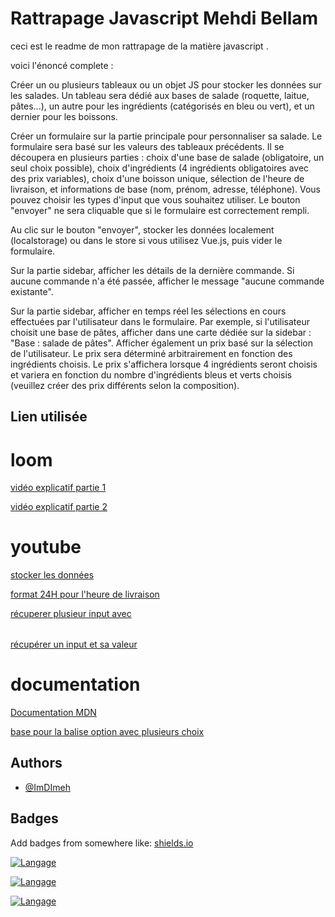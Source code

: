 
# Rattrapage Javascript Mehdi Bellam


ceci est le readme de mon rattrapage de la matière javascript .


voici l'énoncé complete : 

Créer un ou plusieurs tableaux ou un objet JS pour stocker les données sur les salades. Un tableau sera dédié aux bases de salade (roquette, laitue, pâtes...), un autre pour les ingrédients (catégorisés en bleu ou vert), et un dernier pour les boissons.

Créer un formulaire sur la partie principale pour personnaliser sa salade. Le formulaire sera basé sur les valeurs des tableaux précédents. Il se découpera en plusieurs parties : choix d'une base de salade (obligatoire, un seul choix possible), choix d'ingrédients (4 ingrédients obligatoires avec des prix variables), choix d'une boisson unique, sélection de l'heure de livraison, et informations de base (nom, prénom, adresse, téléphone). Vous pouvez choisir les types d'input que vous souhaitez utiliser. Le bouton "envoyer" ne sera cliquable que si le formulaire est correctement rempli.

Au clic sur le bouton "envoyer", stocker les données localement (localstorage) ou dans le store si vous utilisez Vue.js, puis vider le formulaire.

Sur la partie sidebar, afficher les détails de la dernière commande. Si aucune commande n'a été passée, afficher le message "aucune commande existante".

Sur la partie sidebar, afficher en temps réel les sélections en cours effectuées par l'utilisateur dans le formulaire. Par exemple, si l'utilisateur choisit une base de pâtes, afficher dans une carte dédiée sur la sidebar : "Base : salade de pâtes". Afficher également un prix basé sur la sélection de l'utilisateur. Le prix sera déterminé arbitrairement en fonction des ingrédients choisis. Le prix s'affichera lorsque 4 ingrédients seront choisis et variera en fonction du nombre d'ingrédients bleus et verts choisis (veuillez créer des prix différents selon la composition).



## Lien utilisée
# loom
[vidéo explicatif partie 1 ](https://www.loom.com/share/ca07765d9a894161820852c7bf8a3684?sid=53afd2f4-822c-4f87-a65e-17266844bc5c)

[vidéo explicatif partie 2 ](https://www.loom.com/share/59967f6f19c24a21945ead332910e2d1?sid=276ac29e-846d-441c-bba6-3fc498acbe81)
# youtube
[stocker les données](https://www.youtube.com/watch?v=AUOzvFzdIk4&t=246s)

[format 24H pour l'heure de livraison](https://www.youtube.com/watch?v=bDFzVdDWioY&t=327s)

[récuperer plusieur input avec <option>](https://www.youtube.com/watch?v=IBDKc1T5KQ8&t=302s )

[récupérer un input et sa valeur](https://www.youtube.com/shorts/Oj8urdXtQr8)


# documentation
[Documentation MDN](https://developer.mozilla.org/fr/)

[ base pour la balise option avec plusieurs choix](https://www.codingnepalweb.com/multiple-options-select-menu-javascript/)


## Authors

- [@ImDImeh](https://github.com/ImDimeh)


## Badges

Add badges from somewhere like: [shields.io](https://shields.io/)

[![Langage](https://img.shields.io/badge/langage-Javascript-yellow)](https://choosealicense.com/licenses/mit/)


[![Langage](https://img.shields.io/badge/langage-Css-blue)](https://choosealicense.com/licenses/mit/)

[![Langage](https://img.shields.io/badge/langage-Html-green)](https://choosealicense.com/licenses/mit/)

